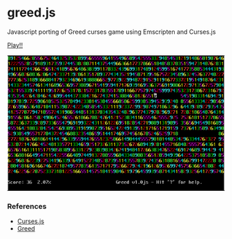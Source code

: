 greed.js
========

Javascript porting of Greed curses game using Emscripten and Curses.js

[Play!!](http://mad4j.github.io/greed.js/greedjs.html)

![Screenshot](https://raw.githubusercontent.com/mad4j/greed.js/master/screenshot.png)

### References
* [Curses.js](http://mad4j.github.io/mad4j/curses.js)
* [Greed](http://www.catb.org/esr/greed/)
